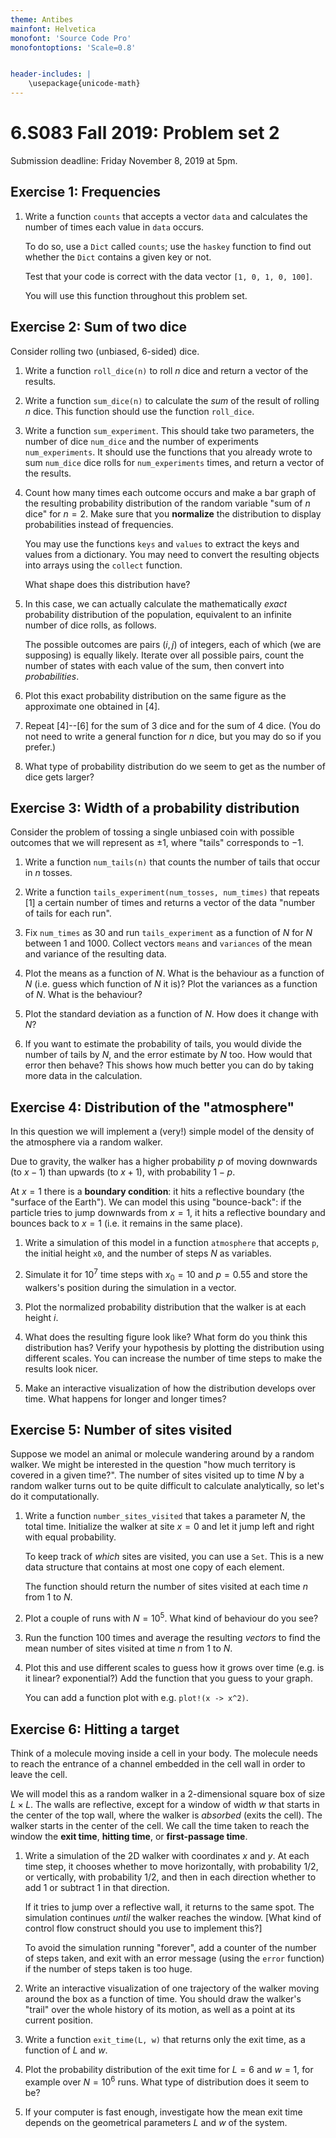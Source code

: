 ```yaml
---
theme: Antibes
mainfont: Helvetica
monofont: 'Source Code Pro'
monofontoptions: 'Scale=0.8'


header-includes: |
    \usepackage{unicode-math}
---
```


# 6.S083 Fall 2019: Problem set 2

Submission deadline: Friday November 8, 2019 at 5pm.


## Exercise 1: Frequencies

1. Write a function `counts` that accepts a vector `data` and calculates the number of times each value in `data` occurs.

    To do so, use a `Dict` called `counts`;  use the `haskey` function to find out whether the `Dict` contains a given key or not.

    Test that your code is correct with the data vector `[1, 0, 1, 0, 100]`.

    You will use this function throughout this problem set.


## Exercise 2: Sum of two dice
Consider rolling two (unbiased, 6-sided) dice.

1. Write a function `roll_dice(n)` to roll $n$ dice and return a vector of the results.

2. Write a function `sum_dice(n)` to calculate the *sum* of the result of rolling $n$ dice. This function should use the function `roll_dice`.

3. Write a function `sum_experiment`. This should take two parameters, the number of dice `num_dice` and the number of experiments `num_experiments`. It should use the functions that you already wrote to sum `num_dice` dice rolls for `num_experiments` times, and return a vector of the results.

4. Count how many times each outcome occurs and make a bar graph of the resulting probability distribution of the random variable "sum of $n$ dice" for $n=2$. Make sure that you **normalize** the distribution to display probabilities instead of frequencies.

    You may use the functions  `keys` and `values` to extract the keys and values from a dictionary. You may need to convert the resulting objects into arrays using the `collect` function.

    What shape does this distribution have?


5. In this case, we can actually calculate the mathematically *exact* probability distribution of the population, equivalent to an infinite number of dice rolls, as follows.

    The possible outcomes are pairs $(i, j)$ of integers, each of which (we are supposing) is equally likely. Iterate over all possible pairs, count the number of states with each value of the sum, then convert into  *probabilities*.


6. Plot this exact probability distribution on the same figure as the approximate one obtained in [4].


7. Repeat [4]--[6] for the sum of 3 dice and for the sum of 4 dice. (You do not need to write a general function for $n$ dice, but you may do so if you prefer.)


8. What type of probability distribution do we seem to get as the number of dice gets larger?


## Exercise 3: Width of a probability distribution

Consider the problem of tossing a single unbiased coin with possible outcomes that we will represent as $\pm 1$, where "tails" corresponds to $-1$.

1. Write a function `num_tails(n)` that counts the number of tails that occur in $n$ tosses.

2. Write a function `tails_experiment(num_tosses, num_times)` that repeats [1] a certain number of times and returns a vector of the data "number of tails for each run".

3. Fix `num_times` as 30 and run `tails_experiment` as a function of $N$ for $N$ between 1 and 1000. Collect vectors `means` and `variances` of the mean and variance of the resulting data.

4. Plot the means as a function of $N$. What is the behaviour as a function of $N$ (i.e. guess which function of $N$ it is)? Plot the variances as a function of $N$. What is the behaviour?

5. Plot the standard deviation as a function of $N$. How does it change with $N$?

6. If you want to estimate the probability of tails, you would divide the number of tails by $N$, and the error estimate by $N$ too. How would that error then behave? This shows how much better you can do by taking more data in the calculation.



## Exercise 4: Distribution of the "atmosphere"

In this question we will implement a (very!) simple model of the density of the atmosphere via a random walker.

Due to gravity, the walker has a higher probability $p$ of moving downwards (to $x-1$) than upwards (to $x+1$), with probability $1-p$.

At $x = 1$ there is a **boundary condition**: it hits a reflective boundary (the "surface of the Earth"). We can model this using "bounce-back": if the particle tries to jump downwards from $x=1$, it hits a reflective boundary and bounces back to $x=1$ (i.e. it remains in the same place).

1. Write a simulation of this model in a function `atmosphere` that accepts `p`, the initial height `x0`, and the number of steps $N$ as variables.

2. Simulate it for $10^7$ time steps with $x_0 = 10$ and $p=0.55$ and store the walkers's position during the simulation in a vector.

3. Plot the normalized probability distribution that the walker is at each height $i$.

4. What does the resulting figure look like? What form do you think this distribution has? Verify your hypothesis by plotting the distribution using different scales. You can increase the number of time steps to make the results look nicer.

5. Make an interactive visualization of how the distribution develops over time. What happens for longer and longer times?


## Exercise 5: Number of sites visited

Suppose we model an animal or molecule wandering around by a random walker. We might be interested in the question "how much territory is covered in a given time?". The number of sites visited up to time $N$ by a random walker turns out to be quite difficult to calculate analytically, so let's do it computationally.

1. Write a function `number_sites_visited` that takes a parameter $N$, the total time.
Initialize the walker at site $x=0$ and let it jump left and right with equal probability.

    To keep track of *which* sites are visited, you can use a `Set`. This is a new data structure that contains at most one copy of each element.

    The function should return the number of sites visited at each time $n$ from 1 to $N$.


2. Plot a couple of runs with $N=10^5$. What kind of behaviour do you see?

3. Run the function 100 times and average the resulting *vectors* to find the mean number of sites visited at time $n$ from 1 to $N$.

4. Plot this and use different scales to guess how it grows over time (e.g. is it linear? exponential?) Add the function that you guess to your graph.

    You can add a function plot with e.g. `plot!(x -> x^2)`.


## Exercise 6: Hitting a target

Think of a molecule moving inside a cell in your body. The molecule needs to reach the entrance of a channel embedded in the cell wall in order to leave the cell.

We will model this as a random walker in a 2-dimensional square box of size $L \times L$.
The walls are reflective, except for a window of width $w$ that starts in the center of the top wall, where the walker is *absorbed* (exits the cell).
The walker starts in the center of the cell. We call the time taken to reach the window the **exit time**, **hitting time**, or **first-passage time**.

1. Write a simulation of the 2D walker with coordinates $x$ and $y$. At each time step, it chooses whether to move horizontally, with probability $1/2$, or vertically, with probability $1/2$, and then in each direction whether to add 1 or subtract 1 in that direction.

    If it tries to jump over a reflective wall, it returns to the same spot.
The simulation continues *until* the walker reaches the window. [What kind of control flow construct should you use to implement this?]

    To avoid the simulation running "forever", add a counter of the number of steps taken, and exit with an error message (using the `error` function) if the number of steps taken is too huge.

2. Write an interactive visualization of one trajectory of the walker moving around the box as a function of time. You should draw the walker's "trail" over the whole history of its motion, as well as a point at its current position.

3. Write a function `exit_time(L, w)` that returns only the exit time, as a function of $L$ and $w$.

4. Plot the probability distribution of the exit time for $L=6$ and $w=1$, for example over $N=10^6$ runs. What type of distribution does it seem to be?

5. If your computer is fast enough, investigate how the mean exit time depends on the geometrical parameters $L$ and $w$ of the system.
